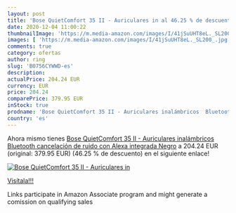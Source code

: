 ```yaml
---
layout: post
title: 'Bose QuietComfort 35 II - Auriculares in al 46.25 % de descuento'
date: 2020-12-04 11:00:22
thumbnailImage: 'https://m.media-amazon.com/images/I/41jSuUHT8eL._SL200_.jpg'
images: [ 'https://m.media-amazon.com/images/I/41jSuUHT8eL._SL200_.jpg' ]
comments: true
category: ofertas
author: ring
slug: 'B0756CYWWD-es'
description:
actualPrice: 204.24 EUR
currency: EUR
price: 204.24
comparePrice: 379.95 EUR
inStock: true
prodname: 'Bose QuietComfort 35 II - Auriculares inalámbricos  Bluetooth  cancelación de ruido  con Alexa integrada  Negro'
country: 'es'
---
```


Ahora mismo tienes [Bose QuietComfort 35 II - Auriculares inalámbricos  Bluetooth  cancelación de ruido  con Alexa integrada  Negro](https://www.amazon.es/dp/B0756CYWWD/?tag=tolees-21) a 204.24 EUR (original: 379.95 EUR) (46.25 %  de descuento) en el siguiente enlace!

[![Bose QuietComfort 35 II - Auriculares in](https://m.media-amazon.com/images/I/41jSuUHT8eL._SL200_.jpg)](https://www.amazon.es/dp/B0756CYWWD/?tag=tolees-21)

[Visítala!!!](https://www.amazon.es/dp/B0756CYWWD/?tag=tolees-21)

Links participate in Amazon Associate program and might generate a comission on qualifying sales
